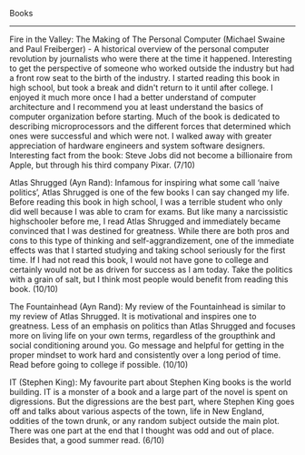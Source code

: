  Books
<hr>

Fire in the Valley: The Making of The Personal Computer (Michael Swaine and Paul Freiberger)  - A historical overview of the personal computer revolution by journalists who were there at the time it happened. Interesting to get the perspective of someone who worked outside the industry but had a front row seat to the birth of the industry. I started reading this book in high school, but took a break and didn't return to it until after college. I enjoyed it much more once I had a better understand of computer architecture and I recommend you at least understand the basics of computer organization before starting. Much of the book is dedicated to describing microprocessors and the different forces that determined which ones were successful and which were not. I walked away with greater appreciation of hardware engineers and system software designers. Interesting fact from the book: Steve Jobs did not become a billionaire from Apple, but through his third company Pixar. (7/10)

Atlas Shrugged (Ayn Rand): Infamous for inspiring what some call ‘naive politics’, Atlas Shrugged is one of the few books I can say changed my life. Before reading this book in high school, I was a terrible student who only did well because I was able to cram for exams. But like many a narcissistic highschooler before me, I read Atlas Shrugged and immediately became convinced that I was destined for greatness. While there are both pros and cons to this type of thinking and self-aggrandizement, one of the immediate effects was that I started studying and taking school seriously for the first time. If I had not read this book, I would not have gone to college and certainly would not be as driven for success as I am today. Take the politics with a grain of salt, but I think most people would benefit from reading this book. (10/10)

The Fountainhead (Ayn Rand): My review of the Fountainhead is similar to my review of Atlas Shrugged. It is motivational and inspires one to greatness. Less of an emphasis on politics than Atlas Shrugged and focuses more on living life on your own terms, regardless of the groupthink and social conditioning around you. Go message and helpful for getting in the proper mindset to work hard and consistently over a long period of time. Read before going to college if possible. (10/10)

IT (Stephen King): My favourite part about Stephen King books is the world building. IT is a monster of a book and a large part of the novel is spent on digressions. But the digressions are the best part, where Stephen King goes off and talks about various aspects of the town, life in New England, oddities of the town drunk, or any random subject outside the main plot. There was one part at the end that I thought was odd and out of place. Besides that, a good summer read. (6/10)

